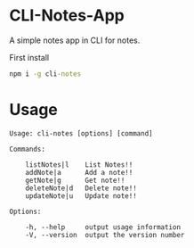 # CLI-Notes-App

A simple notes app in CLI for notes.

First install
```cmd
npm i -g cli-notes
```

# Usage
```
Usage: cli-notes [options] [command]

Commands:

    listNotes|l    List Notes!!
    addNote|a      Add a note!!
    getNote|g      Get note!!
    deleteNote|d   Delete note!!
    updateNote|u   Update note!!

Options:

    -h, --help     output usage information
    -V, --version  output the version number

```

